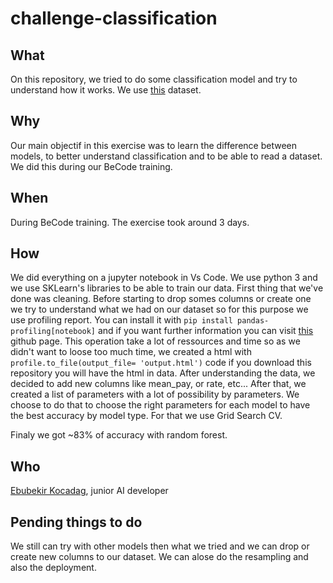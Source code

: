 # challenge-classification

## What

On this repository, we tried to do some classification model and try to understand how it works. We use [this](https://www.kaggle.com/uciml/default-of-credit-card-clients-dataset) dataset.

## Why

Our main objectif in this exercise was to learn the difference between models, to better understand classification and to be able to read a dataset. We did this during our BeCode training.

## When

During BeCode training. The exercise took around 3 days.

## How

We did everything on a jupyter notebook in Vs Code. We use python 3 and we use SKLearn's libraries to be able to train our data. First thing that we've done was cleaning. Before starting to drop somes columns or create one we try to understand what we had on our dataset so for this purpose we use profiling report. You can install it with `pip install pandas-profiling[notebook]` and if you want further information you can visit [this](https://github.com/pandas-profiling/pandas-profiling) github page. This operation take a lot of ressources and time so as we didn't want to loose too much time, we created a html with `profile.to_file(output_file= 'output.html')` code if you download this repository you will have the html in data.
After understanding the data, we decided to add new columns like mean_pay, or rate, etc... After that, we created a list of parameters with a lot of possibility by parameters. We choose to do that to choose the right parameters for each model to have the best accuracy by model type. For that we use Grid Search CV.

Finaly we got ~83% of accuracy with random forest.

## Who 

[Ebubekir Kocadag](https://github.com/EbubekirKocadag), junior AI developer

## Pending things to do

We still can try with other models then what we tried and we can drop or create new columns to our dataset. We can alose do the resampling and also the deployment.
